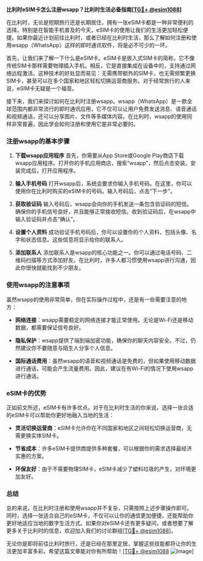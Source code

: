 **比利时eSIM卡怎么注册wsapp？比利时生活必备指南[[TG💪+ @esim1088](https://t.me/s/esim1088)]**

在比利时，无论是短期旅行还是长期居住，拥有一张eSIM卡都是一种非常便利的选择。特别是在智能手机普及的今天，eSIM卡的使用让我们的生活更加轻松便捷。如果你最近计划前往比利时，或者已经在比利时生活，那么了解如何注册和使用wsapp（WhatsApp）这样的即时通讯软件，将是必不可少的一环。

首先，让我们来了解一下什么是eSIM卡。eSIM卡是嵌入式SIM卡的简称，它不像传统SIM卡那样需要物理插入手机。相反，它是直接集成在设备中的，支持通过网络远程激活。这种技术的好处显而易见：无需携带额外的SIM卡，也无需频繁更换SIM卡，甚至可以在多个国家和地区轻松切换运营商服务。对于经常旅行的人来说，eSIM卡无疑是一个福音。

接下来，我们来探讨如何在比利时注册wsapp。wsapp（WhatsApp）是一款全球范围内都非常流行的即时通讯应用，它不仅可以让用户免费发送消息、语音通话和视频通话，还可以分享图片、文件等多媒体内容。在比利时，wsapp的使用同样非常普遍，因此学会如何注册和使用它是非常必要的。

### 注册wsapp的基本步骤

1. **下载wsapp应用程序**
   首先，你需要从App Store或Google Play商店下载wsapp应用程序。打开你的手机应用商店，搜索“wsapp”，然后点击安装。安装完成后，打开应用程序。

2. **输入手机号码**
   打开wsapp后，系统会要求你输入手机号码。在这里，你可以使用你在比利时购买的eSIM卡的号码。输入号码后，点击“下一步”。

3. **获取验证码**
   输入号码后，wsapp会向你的手机发送一条包含验证码的短信。确保你的手机信号良好，并且能够正常接收短信。收到验证码后，在wsapp中输入验证码并点击“确认”。

4. **设置个人资料**
   成功验证手机号码后，你可以设置你的个人资料，包括头像、名字和状态信息。这些信息将显示给你的联系人。

5. **添加联系人**
   添加联系人是wsapp的核心功能之一。你可以通过电话号码、二维码扫描等方式添加好友。在比利时，许多人都习惯使用wsapp进行沟通，因此你很快就能找到不少朋友。

### 使用wsapp的注意事项

虽然wsapp的使用非常简单，但在实际操作过程中，还是有一些需要注意的地方：

- **网络连接**：wsapp需要稳定的网络连接才能正常使用。无论是Wi-Fi还是移动数据，都需要保证信号良好。
  
- **隐私保护**：wsapp提供了端到端加密功能，确保你的聊天内容安全。不过，仍然建议你不要随意与陌生人分享个人信息。

- **国际通话费用**：虽然wsapp的语音和视频通话是免费的，但如果使用移动数据进行通话，可能会产生流量费用。因此，建议在有Wi-Fi的情况下使用wsapp进行通话。

### eSIM卡的优势

正如前文所述，eSIM卡有许多优点。对于在比利时生活的你来说，选择一张合适的eSIM卡可以帮助你更好地融入当地的生活：

- **灵活切换运营商**：eSIM卡允许你在不同国家和地区之间轻松切换运营商，无需更换实体SIM卡。
  
- **节省成本**：许多eSIM卡提供商提供多种套餐，可以根据你的需求选择最经济实惠的方案。

- **环保友好**：由于不需要物理SIM卡，eSIM卡减少了塑料垃圾的产生，对环境更加友好。

### 总结

总的来说，在比利时注册和使用wsapp并不复杂，只需按照上述步骤操作即可。同时，选择一张适合自己的eSIM卡，不仅可以让你的通信更加便捷，还能帮助你更好地适应当地的数字生活方式。如果你对eSIM卡还有更多疑问，或者想要了解更多关于比利时的信息，欢迎加入我们的讨论群组[[TG💪+ @esim1088](https://t.me/s/esim1088)]。

无论你是即将前往比利时旅行，还是已经在那里定居，掌握这些技能都将让你的生活更加丰富多彩。希望这篇文章能对你有所帮助！[[TG💪+ @esim1088](https://t.me/s/esim1088) ![Image](https://i.postimg.cc/4NQfJmqS/Snipaste-2025-05-13-00-14-12.png)]